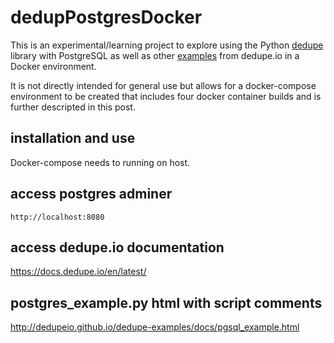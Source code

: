 # dedupPostgresDocker

This is an experimental/learning project to explore using the Python
[dedupe](http://dedupe.readthedocs.org) library with PostgreSQL as well as other [examples](https://github.com/dedupeio/dedupe-examples) from dedupe.io in a Docker environment.

It is not directly intended for general use but allows for a docker-compose environment to be created that includes four docker container builds and is further descripted in this post.

## installation and use

Docker-compose needs to running on host.

## access postgres adminer

`http://localhost:8080`

## access dedupe.io documentation

https://docs.dedupe.io/en/latest/

## postgres_example.py html with script comments

http://dedupeio.github.io/dedupe-examples/docs/pgsql_example.html
